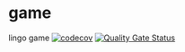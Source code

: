 # game
lingo game
[![codecov](https://codecov.io/gh/jacocloeteHU/game/branch/master/graph/badge.svg?token=9y3DnvvdKs)](https://codecov.io/gh/jacocloeteHU/game)
[![Quality Gate Status](https://sonarcloud.io/api/project_badges/measure?project=com.lingo%3Agame&metric=alert_status)](https://sonarcloud.io/dashboard?id=com.lingo%3Agame)
